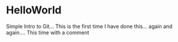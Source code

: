 # HelloWorld
Simple Intro to Git...
This is the first time I have done this... 
again and again.... 
This time with a comment
